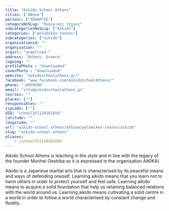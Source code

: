 ```yaml
---
title: "Aikido School Athens"
cities: ["Αθήνα"]
perioxi: ["ΧΟΛΑΡΓΟΣ"]
categoryNoSLug: "Πολεμικές τέχνες"
subcategoriesNoSLug: ["Aikido"]
categories: ["polemikes-texnes"]
subcategories: ["aikido"]
organisationid: ""
organisation: ""
orgurl: "undefined-"
address: "Athens, Greece"
logoimg: ""
profilePhoto : "downloaded"
coverPhoto : "downloaded"
website: "aikidoschoolathens.gr/"
facebook: "www.facebook.com/AikidoSchoolAthens/"
phone: "-9959596"
email: "info@aikidoschoolathens.gr"
courses: ""
places: [""]
rensponsibles: ""
zipcode: [""]
UID: "school251120181856"
latitude: ""
longitude: ""
url: "aikido-school-athens/athina/polemikes-texnes/aikido"
slug: "aikido-school-athens"
aliases:
    - /school251120181856
---
```



Aikido School Athens is teaching in the style and in line with the legacy of the founder Morihei Oeshiba as it is expressed in the organisation AIKIKAI.

Aikido is a Japanese martial arts that is characterised by its peaceful means and ways of defending oneself. Learning aikido means that you learn not to harm others in order to protect yourself and feel safe. Learning aikido means to acquire a solid foundation that help us retaining balanced relations with the world around us. Learning aikido means cultivating a solid centre in a world in order to follow a world characterised by constant change and fluidity.